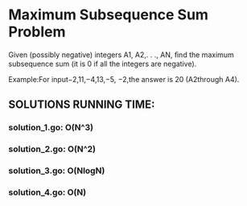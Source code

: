 # Maximum Subsequence Sum Problem

Given (possibly negative) integers A1, A2,. . ., AN, ﬁnd the maximum subsequence sum (it is 0 if all the integers are negative).

Example:For input−2,11,−4,13,−5, −2,the answer is 20 (A2through A4).

## SOLUTIONS RUNNING TIME:
### solution_1.go: O(N^3)
### solution_2.go: O(N^2)
### solution_3.go: O(NlogN)
### solution_4.go: O(N)